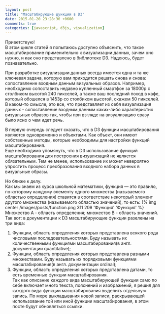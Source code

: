 ```yaml
---
layout: post
title: "Масштабирующие функции в D3"
date: 2015-01-20 23:28:30 +0600
comments: true
categories: [javascript, d3js, visualization]
---
```

Приветствую!   
В этом цикле статей я попытаюсь доступно объяснить, что такое масштабирование применительно к визуализации данных, зачем оно нужно, и как оно представлено в библиотеке D3. Надеюсь, будет познавательно.
<!-- more -->
При разработке визуализации данных всегда имеется одна и та же ключевая задача, которую вам приходится решать снова и снова: сопоставление входным данным  визуальных образов. Например, необходимо сопоставить недавно купленный смартфон за 18000р с столбиком высотой 240 пикселей, а также ваш последний поход в кафе, который обошелся в 1453р со столбиком высотой, скажем 50 пикселей. В каком-то смысле, это все, что представляет из себя визуализация данных - сопоставление входным данным каких-либо характеристик визуальных образов так, чтобы при взгляде на визуализацию сразу было ясно о чем идет речь.

В первую очередь следует сказать, что в D3 функции масштабирования являются одновременно и объектами. Как объект, они имеют собственные методы, которые необходимы для настройки функций масштабирования.   
Еще необходимо упомянуть, что в D3 использование функций масштабирования для построения визуализаций не является обязательным. Тем не менее, использование их  может невероятно упростить процесс преобразования входного набора данных в визуальные образы.

Но ближе к делу.   
Как мы знаем из курса школьной математики, функция — это правило, по которому каждому элементу одного множества (называемого областью определения) ставится в соответствие некоторый элемент другого множества (называемого областью значений), то есть:
{% img center /images/posts/function.png 311 209 'Функция' 'Функция' %}
Множество A - область определения; множество B - область значений.   
Так вот: в документации к D3 масштабирующие функции разелены на три вида:   
1. Функции, область определения которых представлена всякого рода числовыми последовательностями. Буду называть их количественными функциями масштабирования(в англ. документации quantitative);   
2. Функции, область определения которых представлена разными множествами. Буду называть их порядковыми функциями масштабирования(в англ. документации ordinal);   
3. Функции, область определения которых представлена датами, то есть временные функции масштабирования.   
Так как описание каждого вида масштабирующей функции само по себе включает много текста, пояснений и изображений, я решил для каждого вида функции масштабирования выделить отдельную запись. По мере выкладывания новой записи, раскрывающей использование той или иной функции масштабирования, в этом посте будут обновляться ссылки.